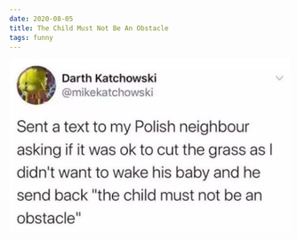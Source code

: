 ```yaml
---
date: 2020-08-05
title: The Child Must Not Be An Obstacle
tags: funny
---
```


![polish](https://raw.githubusercontent.com/muneer78/muneer78.github.io/master/images/polish.jpg)




